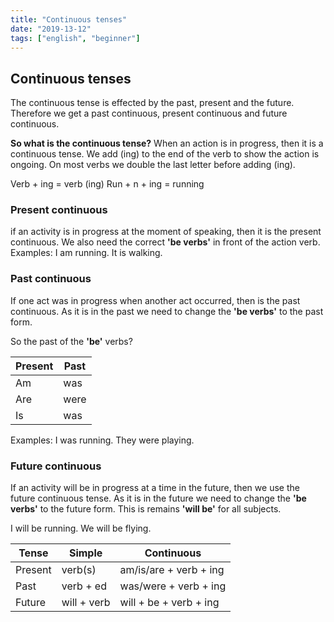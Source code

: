 ```yaml
---
title: "Continuous tenses"
date: "2019-13-12"
tags: ["english", "beginner"]
---
```


## Continuous tenses

The continuous tense is effected by the past, present and the future. Therefore we get a past continuous, present continuous and future continuous.

**So what is the continuous tense?**
When an action is in progress, then it is a continuous tense. We add (ing) to the end of the verb to show the action is ongoing. On most verbs we double the last letter before adding (ing).

Verb + ing = verb (ing)
Run + n + ing = running

### Present continuous
if an activity is in progress at the moment of speaking, then it is the present continuous. We also need the correct **'be verbs'** in front of the action verb.
Examples: 
I am running.
It is walking.

### Past continuous
If one act was in progress when another act occurred, then is the past continuous. As it is in the past we need to change the **'be verbs'** to the past form.

So the past of the **'be'** verbs?

| Present | Past |
|--|--|
| Am | was |
| Are | were |
| Is | was |

Examples: 
I was running.
They were playing.

### Future continuous
If an activity will be in progress at a time in the future, then we use the future continuous tense. As it is in the future we need to change the **'be verbs'** to the future form.
This is remains **'will be'** for all subjects.

I will be running.
We will be flying.

| Tense | Simple | Continuous |
|--|--|--|
| Present | verb(s) | am/is/are + verb + ing |
| Past | verb + ed | was/were + verb + ing |
| Future | will + verb | will + be + verb + ing |
